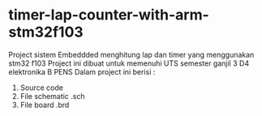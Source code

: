 # timer-lap-counter-with-arm-stm32f103
Project sistem Embeddded menghitung lap dan timer yang menggunakan stm32 f103
Project ini dibuat untuk memenuhi UTS semester ganjil 3 D4 elektronika B PENS
Dalam project ini berisi :
1. Source code
2. File schematic .sch
3. File board .brd
